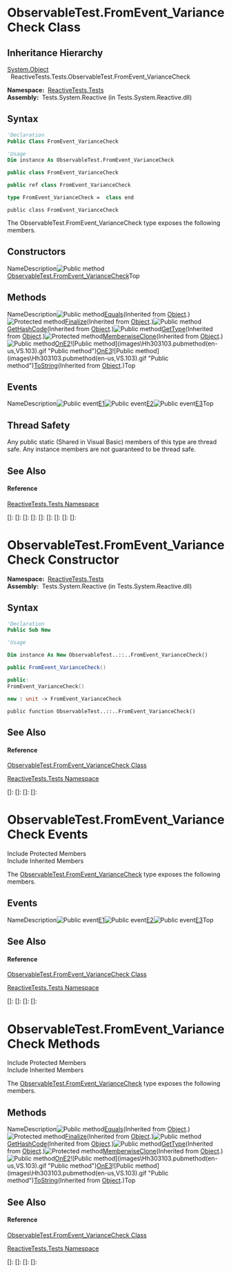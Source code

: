 # ObservableTest.FromEvent\_VarianceCheck Class

## Inheritance Hierarchy

[System.Object](https://msdn.microsoft.com/en-us/library/e5kfa45b)  
  ReactiveTests.Tests.ObservableTest.FromEvent\_VarianceCheck

**Namespace:**  [ReactiveTests.Tests](ReactiveTests.Tests\ReactiveTests.Tests.md)  
**Assembly:**  Tests.System.Reactive (in Tests.System.Reactive.dll)

## Syntax

```vb
'Declaration
Public Class FromEvent_VarianceCheck
```

```vb
'Usage
Dim instance As ObservableTest.FromEvent_VarianceCheck
```

```csharp
public class FromEvent_VarianceCheck
```

```c++
public ref class FromEvent_VarianceCheck
```

```fsharp
type FromEvent_VarianceCheck =  class end
```

```jscript
public class FromEvent_VarianceCheck
```

The ObservableTest.FromEvent\_VarianceCheck type exposes the following members.

## Constructors

NameDescription![Public method](images\Hh303103.pubmethod(en-us,VS.103).gif "Public method")[ObservableTest.FromEvent\_VarianceCheck](ObservableTest.FromEvent\ObservableTest.FromEvent_VarianceCheck.md)Top

## Methods

NameDescription![Public method](images\Hh303103.pubmethod(en-us,VS.103).gif "Public method")[Equals](https://msdn.microsoft.com/en-us/library/m:system.object.equals(system.object)(v=VS.103))(Inherited from [Object](https://msdn.microsoft.com/en-us/library/e5kfa45b).)![Protected method](images\Hh303103.protmethod(en-us,VS.103).gif "Protected method")[Finalize](https://msdn.microsoft.com/en-us/library/4k87zsw7)(Inherited from [Object](https://msdn.microsoft.com/en-us/library/e5kfa45b).)![Public method](images\Hh303103.pubmethod(en-us,VS.103).gif "Public method")[GetHashCode](https://msdn.microsoft.com/en-us/library/zdee4b3y)(Inherited from [Object](https://msdn.microsoft.com/en-us/library/e5kfa45b).)![Public method](images\Hh303103.pubmethod(en-us,VS.103).gif "Public method")[GetType](https://msdn.microsoft.com/en-us/library/dfwy45w9)(Inherited from [Object](https://msdn.microsoft.com/en-us/library/e5kfa45b).)![Protected method](images\Hh303103.protmethod(en-us,VS.103).gif "Protected method")[MemberwiseClone](https://msdn.microsoft.com/en-us/library/57ctke0a)(Inherited from [Object](https://msdn.microsoft.com/en-us/library/e5kfa45b).)![Public method](images\Hh303103.pubmethod(en-us,VS.103).gif "Public method")[OnE2](https://msdn.microsoft.com/en-us/library/m:reactivetests.tests.observabletest.fromevent_variancecheck.one2(system.componentmodel.canceleventargs)(v=VS.103))![Public method](images\Hh303103.pubmethod(en-us,VS.103).gif "Public method")[OnE3](https://msdn.microsoft.com/en-us/library/m:reactivetests.tests.observabletest.fromevent_variancecheck.one3(system.string)(v=VS.103))![Public method](images\Hh303103.pubmethod(en-us,VS.103).gif "Public method")[ToString](https://msdn.microsoft.com/en-us/library/7bxwbwt2)(Inherited from [Object](https://msdn.microsoft.com/en-us/library/e5kfa45b).)Top

## Events

NameDescription![Public event](images\Hh315336.pubevent(en-us,VS.103).gif "Public event")[E1](E1\ObservableTest.FromEvent_VarianceCheck.E1.md)![Public event](images\Hh315336.pubevent(en-us,VS.103).gif "Public event")[E2](E2\ObservableTest.FromEvent_VarianceCheck.E2.md)![Public event](images\Hh315336.pubevent(en-us,VS.103).gif "Public event")[E3](E3\ObservableTest.FromEvent_VarianceCheck.E3.md)Top

## Thread Safety

Any public static (Shared in Visual Basic) members of this type are thread safe. Any instance members are not guaranteed to be thread safe.

## See Also

#### Reference

[ReactiveTests.Tests Namespace](ReactiveTests.Tests\ReactiveTests.Tests.md)

[]: 
[]: 
[]: 
[]: 
[]: 
[]: 
[]: 
[]: 
[]: 
# ObservableTest.FromEvent\_VarianceCheck Constructor

**Namespace:**  [ReactiveTests.Tests](ReactiveTests.Tests\ReactiveTests.Tests.md)  
**Assembly:**  Tests.System.Reactive (in Tests.System.Reactive.dll)

## Syntax

```vb
'Declaration
Public Sub New
```

```vb
'Usage

Dim instance As New ObservableTest..::..FromEvent_VarianceCheck()
```

```csharp
public FromEvent_VarianceCheck()
```

```c++
public:
FromEvent_VarianceCheck()
```

```fsharp
new : unit -> FromEvent_VarianceCheck
```

```jscript
public function ObservableTest..::..FromEvent_VarianceCheck()
```

## See Also

#### Reference

[ObservableTest.FromEvent\_VarianceCheck Class](ObservableTest.FromEvent\ObservableTest.FromEvent_VarianceCheck.md)

[ReactiveTests.Tests Namespace](ReactiveTests.Tests\ReactiveTests.Tests.md)

[]: 
[]: 
[]: 
[]: 
# ObservableTest.FromEvent\_VarianceCheck Events

Include Protected Members  
Include Inherited Members

The [ObservableTest.FromEvent\_VarianceCheck](ObservableTest.FromEvent\ObservableTest.FromEvent_VarianceCheck.md) type exposes the following members.

## Events

NameDescription![Public event](images\Hh315336.pubevent(en-us,VS.103).gif "Public event")[E1](E1\ObservableTest.FromEvent_VarianceCheck.E1.md)![Public event](images\Hh315336.pubevent(en-us,VS.103).gif "Public event")[E2](E2\ObservableTest.FromEvent_VarianceCheck.E2.md)![Public event](images\Hh315336.pubevent(en-us,VS.103).gif "Public event")[E3](E3\ObservableTest.FromEvent_VarianceCheck.E3.md)Top

## See Also

#### Reference

[ObservableTest.FromEvent\_VarianceCheck Class](ObservableTest.FromEvent\ObservableTest.FromEvent_VarianceCheck.md)

[ReactiveTests.Tests Namespace](ReactiveTests.Tests\ReactiveTests.Tests.md)

[]: 
[]: 
[]: 
[]: 
# ObservableTest.FromEvent\_VarianceCheck Methods

Include Protected Members  
Include Inherited Members

The [ObservableTest.FromEvent\_VarianceCheck](ObservableTest.FromEvent\ObservableTest.FromEvent_VarianceCheck.md) type exposes the following members.

## Methods

NameDescription![Public method](images\Hh303103.pubmethod(en-us,VS.103).gif "Public method")[Equals](https://msdn.microsoft.com/en-us/library/m:system.object.equals(system.object)(v=VS.103))(Inherited from [Object](https://msdn.microsoft.com/en-us/library/e5kfa45b).)![Protected method](images\Hh303103.protmethod(en-us,VS.103).gif "Protected method")[Finalize](https://msdn.microsoft.com/en-us/library/4k87zsw7)(Inherited from [Object](https://msdn.microsoft.com/en-us/library/e5kfa45b).)![Public method](images\Hh303103.pubmethod(en-us,VS.103).gif "Public method")[GetHashCode](https://msdn.microsoft.com/en-us/library/zdee4b3y)(Inherited from [Object](https://msdn.microsoft.com/en-us/library/e5kfa45b).)![Public method](images\Hh303103.pubmethod(en-us,VS.103).gif "Public method")[GetType](https://msdn.microsoft.com/en-us/library/dfwy45w9)(Inherited from [Object](https://msdn.microsoft.com/en-us/library/e5kfa45b).)![Protected method](images\Hh303103.protmethod(en-us,VS.103).gif "Protected method")[MemberwiseClone](https://msdn.microsoft.com/en-us/library/57ctke0a)(Inherited from [Object](https://msdn.microsoft.com/en-us/library/e5kfa45b).)![Public method](images\Hh303103.pubmethod(en-us,VS.103).gif "Public method")[OnE2](https://msdn.microsoft.com/en-us/library/m:reactivetests.tests.observabletest.fromevent_variancecheck.one2(system.componentmodel.canceleventargs)(v=VS.103))![Public method](images\Hh303103.pubmethod(en-us,VS.103).gif "Public method")[OnE3](https://msdn.microsoft.com/en-us/library/m:reactivetests.tests.observabletest.fromevent_variancecheck.one3(system.string)(v=VS.103))![Public method](images\Hh303103.pubmethod(en-us,VS.103).gif "Public method")[ToString](https://msdn.microsoft.com/en-us/library/7bxwbwt2)(Inherited from [Object](https://msdn.microsoft.com/en-us/library/e5kfa45b).)Top

## See Also

#### Reference

[ObservableTest.FromEvent\_VarianceCheck Class](ObservableTest.FromEvent\ObservableTest.FromEvent_VarianceCheck.md)

[ReactiveTests.Tests Namespace](ReactiveTests.Tests\ReactiveTests.Tests.md)

[]: 
[]: 
[]: 
[]: 